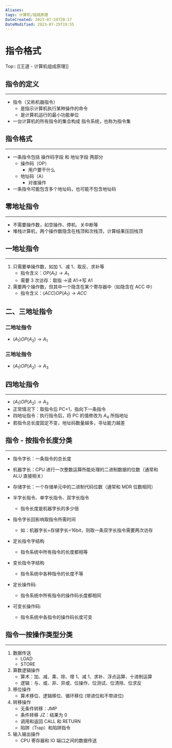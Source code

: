 ```yaml
---
Aliases: 
tags: 计算机/组成原理 
DateCreated: 2023-07-24T20:17
DateModified: 2023-07-25T19:55
---
```

# 指令格式
Top:: [[王道 - 计算机组成原理]]

## 指令的定义
---
- 指令（又称机器指令）
	- 是指示计算机执行某种操作的命令
	- 是计算机运行的最小功能单位
- 一台计算机的所有指令的集合构成 指令系统，也称为指令集

## 指令格式
---
- 一条指令包括 操作码字段 和 地址字段 两部分
	- 操作码（OP）
		- 用户要干什么
	- 地址码（A）
		- 对谁操作
- 一条指令可能包含多个地址码，也可能不包含地址码

## 零地址指令
---
- 不需要操作数，如空操作、停机、关中断等
- 堆栈计算机，两个操作数隐含在栈顶和次栈顶，计算结果压回栈顶

## 一地址指令
---
1. 只需要单操作数，如加 1、减 1、取反、求补等
	- 指令含义：$OP(A_{1})\to A_{1}$
	- 需要 3 次访存：取指 ->读 A1->写 A1
2. 需要两个操作数，但其中一个隐含在某个寄存器中（如隐含在 ACC 中）
	- 指令含义：$(ACC)OP(A_{1})\to ACC$

二、三地址指令
---
### 二地址指令

- $(A_{1})OP(A_{2})\to A_{1}$

### 三地址指令

- $(A_{1})OP(A_{2})\to A_{3}$

## 四地址指令
---
- $(A_{1})OP(A_{2})\to A_{3}$
- 正常情况下：取指令后 PC+1，指向下一条指令
- 四地址指令：执行指令后，将 PC 的值修改为 $A_{4}$ 所指地址
- 若指令总长度固定不变，地址码数量越多，寻址能力越差

## 指令 - 按指令长度分类
---
- 指令字长：一条指令的总长度
- 机器字长：CPU 进行一次整数运算所能处理的二进制数据的位数（通常和 ALU 直接相关）
- 存储字长：一个存储单元中的二进制代码位数（通常和 MDR 位数相同）

- 半字长指令、单字长指令、双字长指令
	- 指令长度是机器字长的多少倍
- 指令字长回影响取指令所需时间
	- 如：机器字长=存储字长=16bit，则取一条双字长指令需要两次访存

- 定长指令字结构
	- 指令系统中所有指令的长度都相等
- 变长指令字结构
	- 指令系统中各种指令的长度不等

- 定长操作码:
	- 指令系统中所有指令的操作码长度都相同
- 可变长操作码:
	- 指令系统中各指令的操作码长度可变

## 指令一按操作类型分类
---
1. 数据传送
	- LOAD
	- STORE
2. 算数逻辑操作
	- 算术：加、减、乘、除、增 1、减 1、求补、浮点运算、十进制运算
	- 逻辑：与、或、非、异或、位操作、位测试、位清除、位求反
3. 移位操作
	- 算术移位、逻辑移位、循环移位 (带进位和不带进位)
4. 转移操作
	- 无条件转移：JMP
	- 条件转移 JZ：结果为 0
	- 调用和返回 CALL 和 RETURN
	- 陷阱（Trap）和陷阱指令
5. 输入输出操作
	- CPU 寄存器和 IO 端口之间的数据传送

